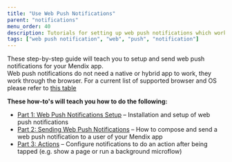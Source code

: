 ```yaml
---
title: "Use Web Push Notifications"
parent: "notifications"
menu_order: 40
description: Tutorials for setting up web push notifications which work on desktop and mobile browsers.
tags: ["web push notification", "web", "push", "notification"]
---
```


These step-by-step guide will teach you to setup and send web push notifications for your Mendix app.  
Web push notifications do not need a native or hybrid app to work, they work through the browser. For a current list of supported browser and OS please refer to [this table](https://caniuse.com/push-api)

**These how-to's will teach you how to do the following:**

* [Part 1: Web Push Notifications Setup](web-push-notifications-setup) – Installation and setup of web push notifications
* [Part 2: Sending Web Push Notifications](web-push-notifications-sending) – How to compose and send a web push notification to a user of your Mendix app
* [Part 3: Actions](web-push-notifications-actions) – Configure notifications to do an action after being tapped (e.g. show a page or run a background microflow)
